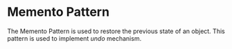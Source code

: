 # Memento Pattern

The Memento Pattern is used to restore the previous state of an object. This pattern is used to implement _undo_ mechanism.
